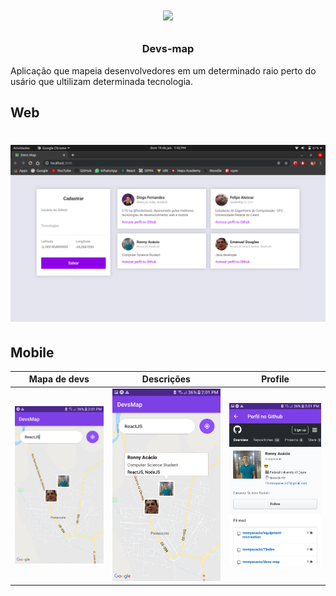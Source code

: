 <h1 align="center">

![](.github/map.ico)

</h1>
<b><h3 align="center">Devs-map</h3></b>
Aplicação que mapeia desenvolvedores em um determinado raio perto do usário que ultilizam determinada tecnologia. 

## Web
<h1 align="center">

![](.github/web.png)

</h1>

## Mobile
| Mapa de devs | Descrições | Profile 
|---|---|---|
|![](.github/main.jpeg)|![](.github/main-callout.jpeg)|![](.github/profile.jpeg)|